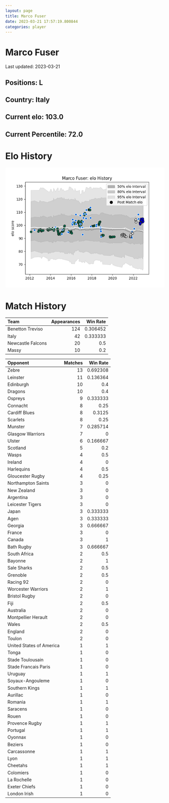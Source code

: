 ```yaml
---  
layout: page  
title: Marco Fuser  
date: 2023-03-21 17:57:19.800844  
categories: player  
---
```

# Marco Fuser


Last updated: 2023-03-21
## Positions: L

## Country: Italy

## Current elo: 103.0

## Current Percentile: 72.0

# Elo History


![elo history](history_MarcoFuser.png)
# Match History


| Team              |   Appearances |   Win Rate |
|:------------------|--------------:|-----------:|
| Benetton Treviso  |           124 |   0.306452 |
| Italy             |            42 |   0.333333 |
| Newcastle Falcons |            20 |   0.5      |
| Massy             |            10 |   0.2      |

| Opponent                 |   Matches |   Win Rate |
|:-------------------------|----------:|-----------:|
| Zebre                    |        13 |   0.692308 |
| Leinster                 |        11 |   0.136364 |
| Edinburgh                |        10 |   0.4      |
| Dragons                  |        10 |   0.4      |
| Ospreys                  |         9 |   0.333333 |
| Connacht                 |         8 |   0.25     |
| Cardiff Blues            |         8 |   0.3125   |
| Scarlets                 |         8 |   0.25     |
| Munster                  |         7 |   0.285714 |
| Glasgow Warriors         |         7 |   0        |
| Ulster                   |         6 |   0.166667 |
| Scotland                 |         5 |   0.2      |
| Wasps                    |         4 |   0.5      |
| Ireland                  |         4 |   0        |
| Harlequins               |         4 |   0.5      |
| Gloucester Rugby         |         4 |   0.25     |
| Northampton Saints       |         3 |   0        |
| New Zealand              |         3 |   0        |
| Argentina                |         3 |   0        |
| Leicester Tigers         |         3 |   0        |
| Japan                    |         3 |   0.333333 |
| Agen                     |         3 |   0.333333 |
| Georgia                  |         3 |   0.666667 |
| France                   |         3 |   0        |
| Canada                   |         3 |   1        |
| Bath Rugby               |         3 |   0.666667 |
| South Africa             |         2 |   0.5      |
| Bayonne                  |         2 |   1        |
| Sale Sharks              |         2 |   0.5      |
| Grenoble                 |         2 |   0.5      |
| Racing 92                |         2 |   0        |
| Worcester Warriors       |         2 |   1        |
| Bristol Rugby            |         2 |   0        |
| Fiji                     |         2 |   0.5      |
| Australia                |         2 |   0        |
| Montpellier Herault      |         2 |   0        |
| Wales                    |         2 |   0.5      |
| England                  |         2 |   0        |
| Toulon                   |         2 |   0        |
| United States of America |         1 |   1        |
| Tonga                    |         1 |   0        |
| Stade Toulousain         |         1 |   0        |
| Stade Francais Paris     |         1 |   0        |
| Uruguay                  |         1 |   1        |
| Soyaux-Angouleme         |         1 |   0        |
| Southern Kings           |         1 |   1        |
| Aurillac                 |         1 |   0        |
| Romania                  |         1 |   1        |
| Saracens                 |         1 |   0        |
| Rouen                    |         1 |   0        |
| Provence Rugby           |         1 |   1        |
| Portugal                 |         1 |   1        |
| Oyonnax                  |         1 |   0        |
| Beziers                  |         1 |   0        |
| Carcassonne              |         1 |   1        |
| Lyon                     |         1 |   1        |
| Cheetahs                 |         1 |   1        |
| Colomiers                |         1 |   0        |
| La Rochelle              |         1 |   0        |
| Exeter Chiefs            |         1 |   0        |
| London Irish             |         1 |   0        |